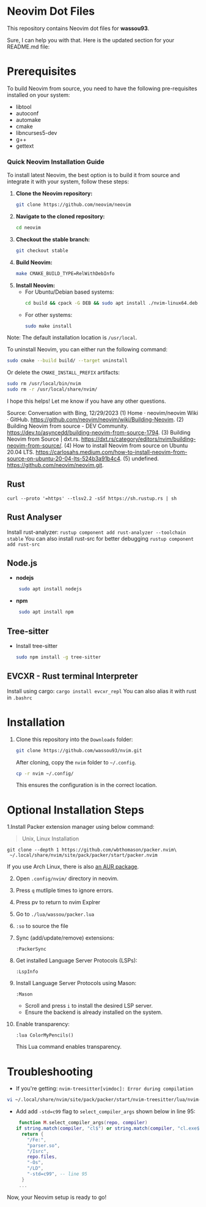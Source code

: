 # Neovim Dot Files

This repository contains Neovim dot files for **wassou93**.

Sure, I can help you with that. Here is the updated section for your README.md file:

# Prerequisites

To build Neovim from source, you need to have the following pre-requisites installed on your system:

- libtool
- autoconf
- automake
- cmake
- libncurses5-dev
- g++
- gettext

### Quick Neovim Installation Guide

To install latest Neovim, the best option is to build it from source and integrate it with your system, follow these steps:

1. **Clone the Neovim repository:**
   ```bash
   git clone https://github.com/neovim/neovim
   ```
2. **Navigate to the cloned repository:**
   ```bash
   cd neovim
   ```
3. **Checkout the stable branch:**
   ```bash
   git checkout stable
   ```
4. **Build Neovim:**
   ```bash
   make CMAKE_BUILD_TYPE=RelWithDebInfo
   ```
5. **Install Neovim:**
   - For Ubuntu/Debian based systems:
     ```bash
     cd build && cpack -G DEB && sudo apt install ./nvim-linux64.deb
     ```
   - For other systems:
     ```bash
     sudo make install
     ```

Note: The default installation location is `/usr/local`.

To uninstall Neovim, you can either run the following command:
```bash
sudo cmake --build build/ --target uninstall
```
Or delete the `CMAKE_INSTALL_PREFIX` artifacts:
```bash
sudo rm /usr/local/bin/nvim
sudo rm -r /usr/local/share/nvim/
```
I hope this helps! Let me know if you have any other questions.

Source: Conversation with Bing, 12/29/2023
(1) Home · neovim/neovim Wiki · GitHub. https://github.com/neovim/neovim/wiki/Building-Neovim.
(2) Building Neovim from source - DEV Community. https://dev.to/asyncedd/building-neovim-from-source-1794.
(3) Building Neovim from Source | dxt.rs. https://dxt.rs/category/editors/nvim/building-neovim-from-source/.
(4) How to install Neovim from source on Ubuntu 20.04 LTS. https://carlosahs.medium.com/how-to-install-neovim-from-source-on-ubuntu-20-04-lts-524b3a91b4c4.
(5) undefined. https://github.com/neovim/neovim.git.

## Rust
`curl --proto '=https' --tlsv2.2 -sSf https://sh.rustup.rs | sh`

## Rust Analyser
Install rust-analyzer:
`rustup component add rust-analyzer --toolchain stable`
You can also install rust-src for better debugging
`rustup component add rust-src`

## Node.js

- **nodejs**
  
   ```bash
    sudo apt install nodejs
    ```
- **npm**
  
   ```bash
    sudo apt install npm
    ```
   
## Tree-sitter

- Install tree-sitter

   ```bash
   sudo npm install -g tree-sitter
    ```

## EVCXR - Rust terminal Interpreter
Install using cargo:
`cargo install evcxr_repl`
You can also alias it with rust in `.bashrc`

# Installation

1. Clone this repository into the `Downloads` folder:

    ```bash
    git clone https://github.com/wassou93/nvim.git
    ```

    After cloning, copy the `nvim` folder to `~/.config`.

    ```bash
    cp -r nvim ~/.config/
    ```

    This ensures the configuration is in the correct location.

# Optional Installation Steps

1.Install Packer extension manager using below command:

> Unix, Linux Installation

```shell
git clone --depth 1 https://github.com/wbthomason/packer.nvim\
 ~/.local/share/nvim/site/pack/packer/start/packer.nvim
```

If you use Arch Linux, there is also [an AUR
package](https://aur.archlinux.org/packages/nvim-packer-git/).

2. Open `.config/nvim/` directory in neovim.
3. Press `q` mutliple times to ignore errors.
4. Press <leader>pv to return to nvim Explrer
5. Go to `./lua/wassou/packer.lua`
6. `:so` to source the file
8. Sync (add/update/remove) extensions:

    ```vim
    :PackerSync
    ```

9. Get installed Language Server Protocols (LSPs):

    ```vim
    :LspInfo
    ```

10. Install Language Server Protocols using Mason:

    ```vim
    :Mason
    ```

    - Scroll and press `i` to install the desired LSP server.
    - Ensure the backend is already installed on the system.

11. Enable transparency:

    ```vim
    :lua ColorMyPencils()
    ```

    This Lua command enables transparency.

# Troubleshooting

- If you're getting: `nvim-treesitter[vimdoc]: Error during compilation`
```bash
vi ~/.local/share/nvim/site/pack/packer/start/nvim-treesitter/lua/nvim-treesitter/shell_command_selectors.lua
```
- Add add `-std=c99` flag to `select_compiler_args` shown below in line 95:
  ```lua
   function M.select_compiler_args(repo, compiler)
  if string.match(compiler, "cl$") or string.match(compiler, "cl.exe$") then
    return {
      "/Fe:",
      "parser.so",
      "/Isrc",
      repo.files,
      "-Os",
      "/LD",
      "-std=c99", -- line 95
    }
   ...
  ```
Now, your Neovim setup is ready to go!
